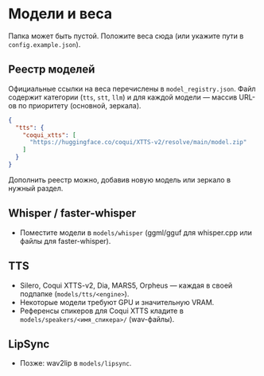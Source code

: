 # Модели и веса

Папка может быть пустой. Положите веса сюда (или укажите пути в `config.example.json`).

## Реестр моделей

Официальные ссылки на веса перечислены в `model_registry.json`.
Файл содержит категории (`tts`, `stt`, `llm`) и для каждой
модели — массив URL-ов по приоритету (основной, зеркала).

```json
{
  "tts": {
    "coqui_xtts": [
      "https://huggingface.co/coqui/XTTS-v2/resolve/main/model.zip"
    ]
  }
}
```

Дополнить реестр можно, добавив новую модель или зеркало в нужный раздел.

## Whisper / faster-whisper
- Поместите модели в `models/whisper` (ggml/gguf для whisper.cpp или файлы для faster-whisper).

## TTS
- Silero, Coqui XTTS-v2, Dia, MARS5, Orpheus — каждая в своей подпапке (`models/tts/<engine>`).
- Некоторые модели требуют GPU и значительную VRAM.
- Референсы спикеров для Coqui XTTS кладите в `models/speakers/<имя_спикера>/` (wav-файлы).

## LipSync
- Позже: wav2lip в `models/lipsync`.
